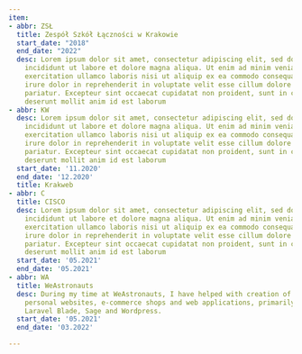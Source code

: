 ```yaml
---
item:
- abbr: ZSŁ
  title: Zespół Szkół Łączności w Krakowie
  start_date: "2018"
  end_date: "2022"
  desc: Lorem ipsum dolor sit amet, consectetur adipiscing elit, sed do eiusmod tempor
    incididunt ut labore et dolore magna aliqua. Ut enim ad minim veniam, quis nostrud
    exercitation ullamco laboris nisi ut aliquip ex ea commodo consequat. Duis aute
    irure dolor in reprehenderit in voluptate velit esse cillum dolore eu fugiat nulla
    pariatur. Excepteur sint occaecat cupidatat non proident, sunt in culpa qui officia
    deserunt mollit anim id est laborum
- abbr: KW
  desc: Lorem ipsum dolor sit amet, consectetur adipiscing elit, sed do eiusmod tempor
    incididunt ut labore et dolore magna aliqua. Ut enim ad minim veniam, quis nostrud
    exercitation ullamco laboris nisi ut aliquip ex ea commodo consequat. Duis aute
    irure dolor in reprehenderit in voluptate velit esse cillum dolore eu fugiat nulla
    pariatur. Excepteur sint occaecat cupidatat non proident, sunt in culpa qui officia
    deserunt mollit anim id est laborum
  start_date: '11.2020'
  end_date: '12.2020'
  title: Krakweb
- abbr: C
  title: CISCO
  desc: Lorem ipsum dolor sit amet, consectetur adipiscing elit, sed do eiusmod tempor
    incididunt ut labore et dolore magna aliqua. Ut enim ad minim veniam, quis nostrud
    exercitation ullamco laboris nisi ut aliquip ex ea commodo consequat. Duis aute
    irure dolor in reprehenderit in voluptate velit esse cillum dolore eu fugiat nulla
    pariatur. Excepteur sint occaecat cupidatat non proident, sunt in culpa qui officia
    deserunt mollit anim id est laborum
  start_date: '05.2021'
  end_date: '05.2021'
- abbr: WA
  title: WeAstronauts
  desc: During my time at WeAstronauts, I have helped with creation of many blogs,
    personal websites, e-commerce shops and web applications, primarily using React,
    Laravel Blade, Sage and Wordpress.
  start_date: '05.2021'
  end_date: '03.2022'

---
```

